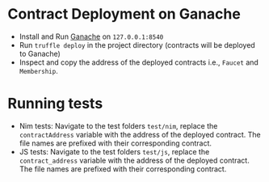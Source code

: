 # Contract Deployment on Ganache
- Install and Run [Ganache](https://trufflesuite.com/ganache/index.html) on `127.0.0.1:8540`
- Run `truffle deploy` in the project directory (contracts will be deployed to Ganache)
- Inspect and copy the address of the deployed contracts i.e., `Faucet` and `Membership`. 

# Running tests
- Nim tests: Navigate to the test folders `test/nim`, replace the `contractAddress` variable with the address of the deployed contract. The file names are prefixed with their corresponding contract.
- JS tests: Navigate to the test folders `test/js`, replace the `contract_address` variable with the address of the deployed contract. The file names are prefixed with their corresponding contract.